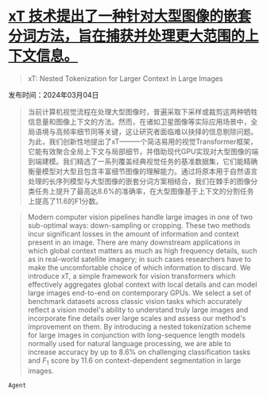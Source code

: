 # [xT 技术提出了一种针对大型图像的嵌套分词方法，旨在捕获并处理更大范围的上下文信息。](https://arxiv.org/abs/2403.01915)

> xT: Nested Tokenization for Larger Context in Large Images

发布时间：2024年03月04日

> 当前计算机视觉流程在处理大型图像时，普遍采取下采样或裁剪这两种牺牲信息量和图像上下文的方法。然而，在诸如卫星图像等实际应用场景中，全局语境与高频率细节同等关键，这让研究者面临难以抉择的信息剔除问题。为此，我们创新性地提出了xT——一个简洁易用的视觉Transformer框架，它能有效聚合全局上下文与局部细节，并借助现代GPU实现对大型图像的端到端建模。我们精选了一系列覆盖经典视觉任务的基准数据集，它们能精确衡量模型对大型且包含丰富细节图像的理解能力。通过将原本用于自然语言处理的长序列模型与大型图像的嵌套分词方案相结合，我们在棘手的图像分类任务上提升了最高达8.6%的准确率，在大型图像基于上下文的分割任务上提高了11.6的F1分数。

> Modern computer vision pipelines handle large images in one of two sub-optimal ways: down-sampling or cropping. These two methods incur significant losses in the amount of information and context present in an image. There are many downstream applications in which global context matters as much as high frequency details, such as in real-world satellite imagery; in such cases researchers have to make the uncomfortable choice of which information to discard. We introduce xT, a simple framework for vision transformers which effectively aggregates global context with local details and can model large images end-to-end on contemporary GPUs. We select a set of benchmark datasets across classic vision tasks which accurately reflect a vision model's ability to understand truly large images and incorporate fine details over large scales and assess our method's improvement on them. By introducing a nested tokenization scheme for large images in conjunction with long-sequence length models normally used for natural language processing, we are able to increase accuracy by up to 8.6% on challenging classification tasks and $F_1$ score by 11.6 on context-dependent segmentation in large images.

`Agent`
